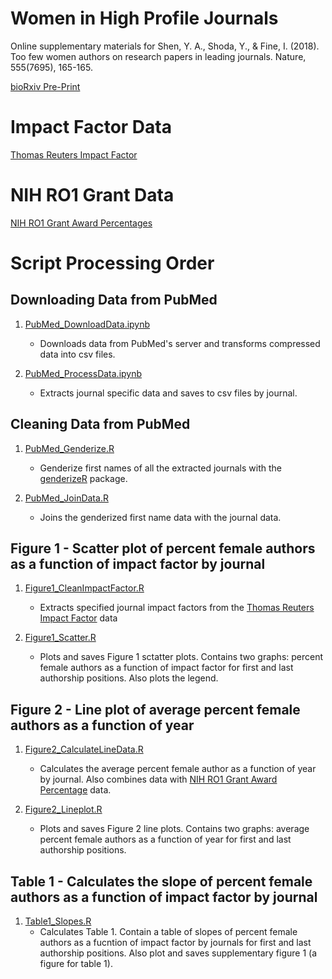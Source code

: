# Women in High Profile Journals

Online supplementary materials for Shen, Y. A., Shoda, Y., & Fine, I. (2018). Too few women authors on research papers in leading journals. Nature, 555(7695), 165-165.

[bioRxiv Pre-Print](https://www.biorxiv.org/content/early/2018/03/02/275362)

# Impact Factor Data

[Thomas Reuters Impact Factor](https://jcr.incites.thomsonreuters.com/JCRJournalHomeAction.action)

# NIH RO1 Grant Data

[NIH RO1 Grant Award Percentages](https://report.nih.gov/nihdatabook/charts/Default.aspx?sid=0&index=1&catId=15&chartId=172)

# Script Processing Order

## Downloading Data from PubMed
1. [PubMed_DownloadData.ipynb](https://github.com/VisCog/Women_in_high_profile_journals/blob/master/Women_in_High_Profile_Journals/Code/PubMed_DownloadData.ipynb)
	* Downloads data from PubMed's server and transforms compressed data into csv files.

2. [PubMed_ProcessData.ipynb](https://github.com/VisCog/Women_in_high_profile_journals/blob/master/Women_in_High_Profile_Journals/Code/PubMed_ProcessData.ipynb)
	* Extracts journal specific data and saves to csv files by journal.

## Cleaning Data from PubMed
1. [PubMed_Genderize.R](https://github.com/VisCog/Women_in_high_profile_journals/blob/master/Women_in_High_Profile_Journals/Code/PubMed_Genderize.R)
	* Genderize first names of all the extracted journals with the [genderizeR](https://kalimu.github.io/project/genderizer/) package.

2. [PubMed_JoinData.R](https://github.com/VisCog/Women_in_high_profile_journals/blob/master/Women_in_High_Profile_Journals/Code/PubMed_JoinData.R)
	* Joins the genderized first name data with the journal data.

## Figure 1 - Scatter plot of percent female authors as a function of impact factor by journal
1. [Figure1_CleanImpactFactor.R](https://github.com/VisCog/Women_in_high_profile_journals/blob/master/Women_in_High_Profile_Journals/Code/Figure1_CleanImpactFactor.R)
	* Extracts specified journal impact factors from the [Thomas Reuters Impact Factor](https://jcr.incites.thomsonreuters.com/JCRJournalHomeAction.action) data

2. [Figure1_Scatter.R](https://github.com/VisCog/Women_in_high_profile_journals/blob/master/Women_in_High_Profile_Journals/Code/Figure1_Scatter.R)
	* Plots and saves Figure 1 sctatter plots. Contains two graphs: percent female authors as a function of impact factor for first and last authorship positions. Also plots the legend.

## Figure 2 - Line plot of average percent female authors as a function of year
1. [Figure2_CalculateLineData.R](https://github.com/VisCog/Women_in_high_profile_journals/blob/master/Women_in_High_Profile_Journals/Code/Figure2_CalculateLineData.R)
	* Calculates the average percent female author as a function of year by journal. Also combines data with [NIH RO1 Grant Award Percentage](https://report.nih.gov/nihdatabook/charts/Default.aspx?sid=0&index=1&catId=15&chartId=172) data.

2. [Figure2_Lineplot.R](https://github.com/VisCog/Women_in_high_profile_journals/blob/master/Women_in_High_Profile_Journals/Code/Figure2_Lineplot.R)
	* Plots and saves Figure 2 line plots. Contains two graphs: average percent female authors as a function of year for first and last authorship positions. 

## Table 1 - Calculates the slope of percent female authors as a function of impact factor by journal
1. [Table1_Slopes.R](https://github.com/VisCog/Women_in_high_profile_journals/blob/master/Women_in_High_Profile_Journals/Code/Table1_Slopes.R)
	* Calculates Table 1. Contain a table of slopes of percent female authors as a fucntion of impact factor by journals for first and last authorship positions. Also plot and saves supplementary figure 1 (a figure for table 1).
